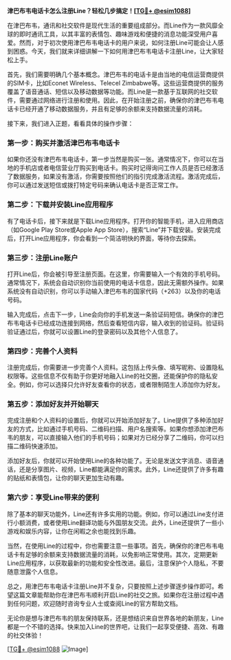 **津巴布韦电话卡怎么注册Line？轻松几步搞定！[[TG💪+ @esim1088](https://t.me/s/esim1088)]**

在津巴布韦，通讯和社交软件是现代生活的重要组成部分。而Line作为一款风靡全球的即时通讯工具，以其丰富的表情包、趣味游戏和便捷的消息功能深受用户喜爱。然而，对于初次使用津巴布韦电话卡的用户来说，如何注册Line可能会让人感到困惑。今天，我们就来详细讲解一下如何用津巴布韦电话卡注册Line，让大家轻松上手。

首先，我们需要明确几个基本概念。津巴布韦的电话卡是由当地的电信运营商提供的SIM卡，比如Econet Wireless、Telecel Zimbabwe等。这些运营商提供的服务覆盖了语音通话、短信以及移动数据等功能。而Line是一款基于互联网的社交软件，需要通过网络进行注册和使用。因此，在开始注册之前，确保你的津巴布韦电话卡已经开通了移动数据服务，并且有足够的余额来支持数据流量的消耗。

接下来，我们进入正题，看看具体的操作步骤：

### 第一步：购买并激活津巴布韦电话卡

如果你还没有津巴布韦电话卡，第一步当然是购买一张。通常情况下，你可以在当地的手机店或者电信营业厅购买到电话卡。购买时记得询问工作人员是否已经激活了数据服务，如果没有激活，你需要按照他们的指引完成激活流程。激活完成后，你可以通过发送短信或拨打特定号码来确认电话卡是否正常工作。

### 第二步：下载并安装Line应用程序

有了电话卡后，接下来就是下载Line应用程序。打开你的智能手机，进入应用商店（如Google Play Store或Apple App Store），搜索“Line”并下载安装。安装完成后，打开Line应用程序，你会看到一个简洁明快的界面，等待你去探索。

### 第三步：注册Line账户

打开Line后，你会被引导至注册页面。在这里，你需要输入一个有效的手机号码。通常情况下，系统会自动识别你当前使用的电话卡信息，因此无需额外操作。如果系统没有自动识别，你可以手动输入津巴布韦的国家代码（+263）以及你的电话号码。

输入完成后，点击下一步，Line会向你的手机发送一条验证码短信。确保你的津巴布韦电话卡已经成功连接到网络，然后查看短信内容，输入收到的验证码。验证码验证通过后，你就可以设置Line的登录密码以及其他个人信息了。

### 第四步：完善个人资料

注册完成后，你需要进一步完善个人资料。这包括上传头像、填写昵称、设置隐私权限等。这些信息不仅有助于你更好地融入Line的社交圈，还能保护你的隐私安全。例如，你可以选择只允许好友查看你的状态，或者限制陌生人添加你为好友。

### 第五步：添加好友并开始聊天

完成注册和个人资料的设置后，你就可以开始添加好友了。Line提供了多种添加好友的方式，比如通过手机号码、二维码扫描、用户名搜索等。如果你想添加津巴布韦的朋友，可以直接输入他们的手机号码；如果对方已经分享了二维码，你可以扫描二维码快速添加。

添加好友后，你就可以开始使用Line的各种功能了。无论是发送文字消息、语音通话，还是分享图片、视频，Line都能满足你的需求。此外，Line还提供了许多有趣的贴纸和表情包，让你的聊天更加生动有趣。

### 第六步：享受Line带来的便利

除了基本的聊天功能外，Line还有许多实用的功能。例如，你可以通过Line支付进行小额消费，或者使用Line翻译功能与外国朋友交流。此外，Line还提供了一些小游戏和娱乐内容，让你在闲暇之余也能找到乐趣。

当然，在使用Line的过程中，你也需要注意一些事项。首先，确保你的津巴布韦电话卡有足够的余额来支持数据流量的消耗，以免影响正常使用。其次，定期更新Line应用程序，以获取最新的功能和安全性改进。最后，注意保护个人隐私，不要随意泄露个人信息。

总之，用津巴布韦电话卡注册Line并不复杂，只要按照上述步骤逐步操作即可。希望这篇文章能帮助你在津巴布韦顺利开启Line的社交之旅。如果你在注册过程中遇到任何问题，欢迎随时咨询专业人士或查阅Line的官方帮助文档。

无论你是想与津巴布韦的朋友保持联系，还是想结识来自世界各地的新朋友，Line都是一个不错的选择。快来加入Line的世界吧，让我们一起享受便捷、高效、有趣的社交体验！

[[TG💪+ @esim1088](https://t.me/s/esim1088) ![Image](https://i.postimg.cc/4NQfJmqS/Snipaste-2025-05-13-00-14-12.png)]